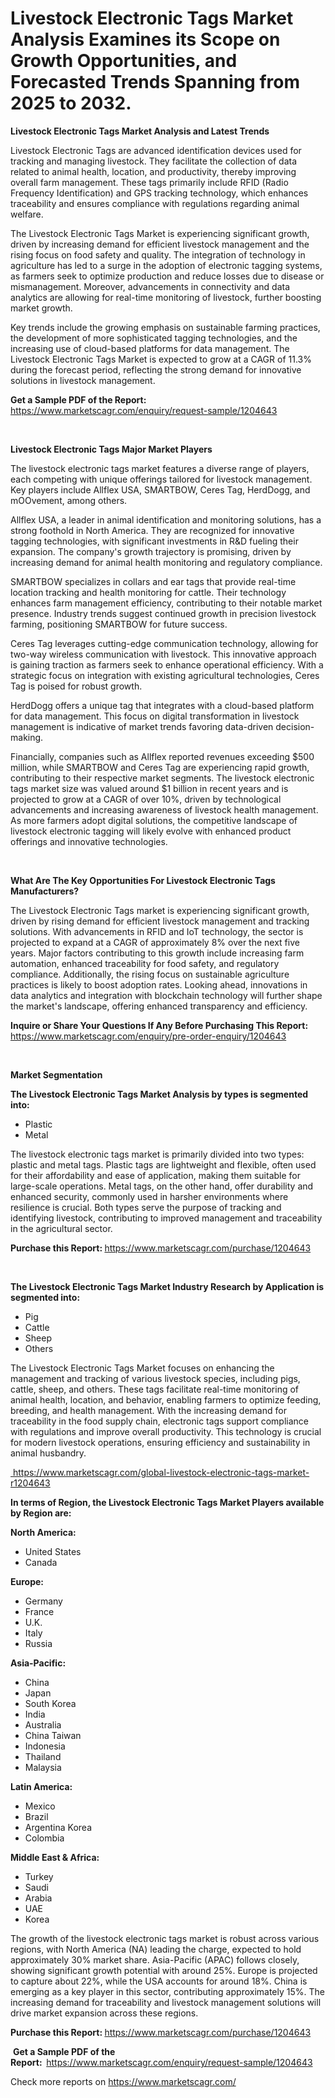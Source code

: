 <p><h1>Livestock Electronic Tags Market Analysis Examines its Scope on Growth Opportunities, and Forecasted Trends Spanning from 2025 to 2032.</h1></p><p><strong>Livestock Electronic Tags Market Analysis and Latest Trends</strong></p>
<p><p>Livestock Electronic Tags are advanced identification devices used for tracking and managing livestock. They facilitate the collection of data related to animal health, location, and productivity, thereby improving overall farm management. These tags primarily include RFID (Radio Frequency Identification) and GPS tracking technology, which enhances traceability and ensures compliance with regulations regarding animal welfare.</p><p>The Livestock Electronic Tags Market is experiencing significant growth, driven by increasing demand for efficient livestock management and the rising focus on food safety and quality. The integration of technology in agriculture has led to a surge in the adoption of electronic tagging systems, as farmers seek to optimize production and reduce losses due to disease or mismanagement. Moreover, advancements in connectivity and data analytics are allowing for real-time monitoring of livestock, further boosting market growth.</p><p>Key trends include the growing emphasis on sustainable farming practices, the development of more sophisticated tagging technologies, and the increasing use of cloud-based platforms for data management. The Livestock Electronic Tags Market is expected to grow at a CAGR of 11.3% during the forecast period, reflecting the strong demand for innovative solutions in livestock management.</p></p>
<p><strong>Get a Sample PDF of the Report:&nbsp;</strong> <a href="https://www.marketscagr.com/enquiry/request-sample/1204643?utm_campaign=3115&utm_medium=2&utm_source=Github&utm_content=ia&utm_term=26032025&utm_id=livestock-electronic-tags">https://www.marketscagr.com/enquiry/request-sample/1204643</a></p>
<p>&nbsp;</p>
<p><strong>Livestock Electronic Tags Major Market Players</strong></p>
<p><p>The livestock electronic tags market features a diverse range of players, each competing with unique offerings tailored for livestock management. Key players include Allflex USA, SMARTBOW, Ceres Tag, HerdDogg, and mOOvement, among others. </p><p>Allflex USA, a leader in animal identification and monitoring solutions, has a strong foothold in North America. They are recognized for innovative tagging technologies, with significant investments in R&D fueling their expansion. The company's growth trajectory is promising, driven by increasing demand for animal health monitoring and regulatory compliance.</p><p>SMARTBOW specializes in collars and ear tags that provide real-time location tracking and health monitoring for cattle. Their technology enhances farm management efficiency, contributing to their notable market presence. Industry trends suggest continued growth in precision livestock farming, positioning SMARTBOW for future success.</p><p>Ceres Tag leverages cutting-edge communication technology, allowing for two-way wireless communication with livestock. This innovative approach is gaining traction as farmers seek to enhance operational efficiency. With a strategic focus on integration with existing agricultural technologies, Ceres Tag is poised for robust growth.</p><p>HerdDogg offers a unique tag that integrates with a cloud-based platform for data management. This focus on digital transformation in livestock management is indicative of market trends favoring data-driven decision-making.</p><p>Financially, companies such as Allflex reported revenues exceeding $500 million, while SMARTBOW and Ceres Tag are experiencing rapid growth, contributing to their respective market segments. The livestock electronic tags market size was valued around $1 billion in recent years and is projected to grow at a CAGR of over 10%, driven by technological advancements and increasing awareness of livestock health management. As more farmers adopt digital solutions, the competitive landscape of livestock electronic tagging will likely evolve with enhanced product offerings and innovative technologies.</p></p>
<p>&nbsp;</p>
<p><strong>What Are The Key Opportunities For Livestock Electronic Tags Manufacturers?</strong></p>
<p><p>The Livestock Electronic Tags market is experiencing significant growth, driven by rising demand for efficient livestock management and tracking solutions. With advancements in RFID and IoT technology, the sector is projected to expand at a CAGR of approximately 8% over the next five years. Major factors contributing to this growth include increasing farm automation, enhanced traceability for food safety, and regulatory compliance. Additionally, the rising focus on sustainable agriculture practices is likely to boost adoption rates. Looking ahead, innovations in data analytics and integration with blockchain technology will further shape the market's landscape, offering enhanced transparency and efficiency.</p></p>
<p><strong>Inquire or Share Your Questions If Any Before Purchasing This Report:</strong> <a href="https://www.marketscagr.com/enquiry/pre-order-enquiry/1204643?utm_campaign=3115&utm_medium=2&utm_source=Github&utm_content=ia&utm_term=26032025&utm_id=livestock-electronic-tags">https://www.marketscagr.com/enquiry/pre-order-enquiry/1204643</a></p>
<p>&nbsp;</p>
<p><strong>Market Segmentation</strong></p>
<p><strong>The Livestock Electronic Tags Market Analysis by types is segmented into:</strong></p>
<p><ul><li>Plastic</li><li>Metal</li></ul></p>
<p><p>The livestock electronic tags market is primarily divided into two types: plastic and metal tags. Plastic tags are lightweight and flexible, often used for their affordability and ease of application, making them suitable for large-scale operations. Metal tags, on the other hand, offer durability and enhanced security, commonly used in harsher environments where resilience is crucial. Both types serve the purpose of tracking and identifying livestock, contributing to improved management and traceability in the agricultural sector.</p></p>
<p><strong>Purchase this Report:&nbsp;</strong><a href="https://www.marketscagr.com/purchase/1204643?utm_campaign=3115&utm_medium=2&utm_source=Github&utm_content=ia&utm_term=26032025&utm_id=livestock-electronic-tags">https://www.marketscagr.com/purchase/1204643</a></p>
<p>&nbsp;</p>
<p><strong>The Livestock Electronic Tags Market Industry Research by Application is segmented into:</strong></p>
<p><ul><li>Pig</li><li>Cattle</li><li>Sheep</li><li>Others</li></ul></p>
<p><p>The Livestock Electronic Tags Market focuses on enhancing the management and tracking of various livestock species, including pigs, cattle, sheep, and others. These tags facilitate real-time monitoring of animal health, location, and behavior, enabling farmers to optimize feeding, breeding, and health management. With the increasing demand for traceability in the food supply chain, electronic tags support compliance with regulations and improve overall productivity. This technology is crucial for modern livestock operations, ensuring efficiency and sustainability in animal husbandry.</p></p>
<p><a href="https://www.marketscagr.com/global-livestock-electronic-tags-market-r1204643?utm_campaign=3115&utm_medium=2&utm_source=Github&utm_content=ia&utm_term=26032025&utm_id=livestock-electronic-tags">&nbsp;https://www.marketscagr.com/global-livestock-electronic-tags-market-r1204643</a></p>
<p><strong>In terms of Region, the Livestock Electronic Tags Market Players available by Region are:</strong></p>
<p>
    <p> <strong> North America: </strong>
        <ul>
            <li>United States</li>
            <li>Canada</li>
        </ul>
        </p> 
    <p> <strong> Europe: </strong>
        <ul>
            <li>Germany</li>
            <li>France</li>
            <li>U.K.</li>
            <li>Italy</li>
            <li>Russia</li>
        </ul>
        </p> 
    <p> <strong> Asia-Pacific: </strong>
        <ul>
            <li>China</li>
            <li>Japan</li>
            <li>South Korea</li>
            <li>India</li>
            <li>Australia</li>
            <li>China Taiwan</li>
            <li>Indonesia</li>
            <li>Thailand</li>
            <li>Malaysia</li>
        </ul>
        </p> 
    <p> <strong> Latin America: </strong>
        <ul>
            <li>Mexico</li>
            <li>Brazil</li>
            <li>Argentina Korea</li>
            <li>Colombia</li>
        </ul>
        </p> 
    <p> <strong> Middle East & Africa: </strong>
        <ul>
            <li>Turkey</li>
            <li>Saudi</li>
            <li>Arabia</li>
            <li>UAE</li>
            <li>Korea</li>
        </ul>
    </p>
    </p>
<p><p>The growth of the livestock electronic tags market is robust across various regions, with North America (NA) leading the charge, expected to hold approximately 30% market share. Asia-Pacific (APAC) follows closely, showing significant growth potential with around 25%. Europe is projected to capture about 22%, while the USA accounts for around 18%. China is emerging as a key player in this sector, contributing approximately 15%. The increasing demand for traceability and livestock management solutions will drive market expansion across these regions.</p></p>
<p><strong>Purchase this Report: </strong><a href="https://www.marketscagr.com/purchase/1204643?utm_campaign=3115&utm_medium=2&utm_source=Github&utm_content=ia&utm_term=26032025&utm_id=livestock-electronic-tags">https://www.marketscagr.com/purchase/1204643</a></p>
<p>&nbsp;<strong>Get a Sample PDF of the Report:&nbsp;&nbsp;</strong><a href="https://www.marketscagr.com/enquiry/request-sample/1204643?utm_campaign=3115&utm_medium=2&utm_source=Github&utm_content=ia&utm_term=26032025&utm_id=livestock-electronic-tags">https://www.marketscagr.com/enquiry/request-sample/1204643</a></p>
<p><strong></strong></p>
<p>Check more reports on <a href="https://www.marketscagr.com/?utm_campaign=3115&utm_medium=2&utm_source=Github&utm_content=ia&utm_term=26032025&utm_id=livestock-electronic-tags">https://www.marketscagr.com/</a></p>